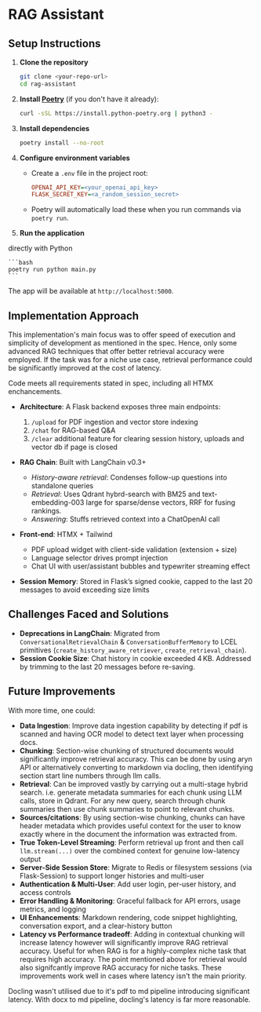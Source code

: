 # RAG Assistant

## Setup Instructions

1. **Clone the repository**

   ```bash
   git clone <your-repo-url>
   cd rag-assistant
   ```

2. **Install [Poetry](https://python-poetry.org/)** (if you don't have it already):

   ```bash
   curl -sSL https://install.python-poetry.org | python3 -
   ```

3. **Install dependencies**

   ```bash
   poetry install --no-root
   ```

4. **Configure environment variables**

   * Create a `.env` file in the project root:

     ```ini
     OPENAI_API_KEY=<your_openai_api_key>
     FLASK_SECRET_KEY=<a_random_session_secret>
     ```
   * Poetry will automatically load these when you run commands via `poetry run`.

5. **Run the application**

directly with Python

    ```bash
    poetry run python main.py
    ```

The app will be available at `http://localhost:5000`.

## Implementation Approach

This implementation's main focus was to offer speed of execution and simplicity of development as mentioned in the spec. Hence, only some advanced RAG techniques that offer better retrieval accuracy were employed. If the task was for a niche use case, retrieval performance could be significantly improved at the cost of latency.

Code meets all requirements stated in spec, including all HTMX enchancements.

* **Architecture**: A Flask backend exposes three main endpoints:

  1. `/upload` for PDF ingestion and vector store indexing
  2. `/chat` for RAG-based Q\&A
  3. `/clear` additional feature for clearing session history, uploads and vector db if page is closed
* **RAG Chain**: Built with LangChain v0.3+

  * *History-aware retrieval*: Condenses follow-up questions into standalone queries
  * *Retrieval*: Uses Qdrant hybrd-search with BM25 and text-embedding-003 large for sparse/dense vectors, RRF for fusing rankings.
  * *Answering*: Stuffs retrieved context into a ChatOpenAI call
* **Front-end**: HTMX + Tailwind

  * PDF upload widget with client-side validation (extension + size)
  * Language selector drives prompt injection
  * Chat UI with user/assistant bubbles and typewriter streaming effect
   
* **Session Memory**: Stored in Flask’s signed cookie, capped to the last 20 messages to avoid exceeding size limits

## Challenges Faced and Solutions

* **Deprecations in LangChain**: Migrated from `ConversationalRetrievalChain` & `ConversationBufferMemory` to LCEL primitives (`create_history_aware_retriever`, `create_retrieval_chain`).
* **Session Cookie Size**: Chat history in cookie exceeded 4 KB. Addressed by trimming to the last 20 messages before re-saving.


## Future Improvements

With more time, one could:

* **Data Ingestion**: Improve data ingestion capability by detecting if pdf is scanned and having OCR model to detect text layer when processing docs.
* **Chunking**: Section-wise chunking of structured documents would significantly improve retrieval accuracy. This can be done by using aryn API or alternatively converting to markdown via docling, then identifying section start line numbers through llm calls.
* **Retrieval**: Can be improved vastly by carrying out a multi-stage hybrid search. i.e. generate metadata summaries for each chunk using LLM calls, store in Qdrant. For any new query, search through chunk summaries then use chunk summaries to point to relevant chunks.
* **Sources/citations**: By using section-wise chunking, chunks can have header metadata which provides useful context for the user to know exactly where in the document the information was extracted from.
* **True Token-Level Streaming**: Perform retrieval up front and then call `llm.stream(...)` over the combined context for genuine low-latency output
* **Server-Side Session Store**: Migrate to Redis or filesystem sessions (via Flask-Session) to support longer histories and multi-user
* **Authentication & Multi-User**: Add user login, per-user history, and access controls
* **Error Handling & Monitoring**: Graceful fallback for API errors, usage metrics, and logging
* **UI Enhancements**: Markdown rendering, code snippet highlighting, conversation export, and a clear-history button
* **Latency vs Performance tradeoff**: Adding in contextual chunking will increase latency however will significantly improve RAG retrieval accuracy. Useful for when RAG is for a highly-complex niche task that requires high accuracy. The point mentioned above for retrieval would also signifcantly improve RAG accuracy for niche tasks. These improvements work well in cases where latency isn't the main priority.

Docling wasn't utilised due to it's pdf to md pipeline introducing significant latency. With docx to md pipeline, docling's latency is far more reasonable.

